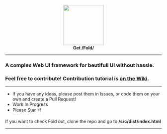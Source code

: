 <p align=center><img src="https://github.com/half-real-SCRACX/Fold/blob/main/Resources/fold-logo-small.png" width="130"><br><b>Get /Fold/</b></p><hr>

### A complex Web UI framework for beutifull UI without hassle.
### Feel free to contribute! Contribution tutorial is [on the Wiki](https://github.com/half-real-SCRACX/Fold/wiki/How-to-Contribute).
---
<ul>
 <li>If you have any ideas, please post them in Issues, or code them on your own and create a Pull Request!</li>
 <li>Work In Progress</li>
 <li>Please Star ⭐!</li>
</ul>
If you want to check Fold out, clone the repo and go to <b>/src/dist/index.html</b>
<hr>
